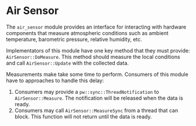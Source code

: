 # Air Sensor

The `air_sensor` module provides an interface for interacting with hardware
components that measure atmospheric conditions such as ambient temperature,
barometric pressure, relative humidity, etc.

Implementators of this module have one key method that they must provide:
`AirSensor::DoMeasure`. This method should measure the local conditions and call
`AirSensor::Update` with the collected data.

Measurements make take some time to perform. Consumers of this module have to
approaches to handle this delay:

1. Consumers may provide a `pw::sync::ThreadNotification` to
   `AirSensor::Measure`. The notification will be released when the data is
   ready.
2. Consumers may call `AirSensor::MeasureSync` from a thread that can block.
   This function will not return until the data is ready.